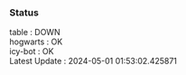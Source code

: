 ### Status


table : DOWN  
hogwarts : OK  
icy-bot : OK  
Latest Update : 2024-05-01 01:53:02.425871
